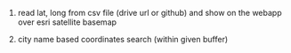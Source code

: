 1. read lat, long from csv file (drive url or github) and show on the webapp over esri satellite basemap

2. city name based coordinates search (within given buffer)
